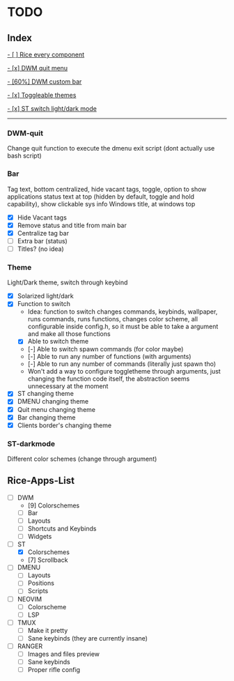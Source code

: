 # TODO

## Index

[ - [ ] Rice every component](#Rice-Apps-List)

[ - [x] DWM quit menu](#DWM-quit)

[ - [60%] DWM custom bar](#Bar)

[ - [x] Toggleable themes](#Theme)

[ - [x] ST switch light/dark mode](#ST-darkmode)

---

### DWM-quit  

 Change quit function to execute the dmenu exit script (dont actually use bash script)

### Bar

 Tag text, bottom centralized, hide vacant tags, toggle, option to show applications
 status text at top (hidden by default, toggle and hold capability), show clickable sys info
 Windows title, at windows top

 - [x] Hide Vacant tags
 - [x] Remove status and title from main bar
 - [x] Centralize tag bar
 - [ ] Extra bar (status)
 - [ ] Titles? (no idea)
 
### Theme  

 Light/Dark theme, switch through keybind
 
 - [x] Solarized light/dark
 - [x] Function to switch
   * Idea: function to switch changes commands, keybinds, wallpaper, runs commands, runs functions, changes color scheme, all configurable inside config.h, so it must be able to take a argument and make all those functions
   - [x] Able to switch theme
   - [-] Able to switch spawn commands (for color maybe)
   - [-] Able to run any number of functions (with arguments)
   - [-] Able to run any number of commands (literally just spawn tho)
   * Won't add a way to configure toggletheme through arguments, just changing the function code itself, the abstraction seems unnecessary at the moment  
 - [x] ST changing theme
 - [x] DMENU changing theme
 - [x] Quit menu changing theme
 - [x] Bar changing theme
 - [x] Clients border's changing theme

### ST-darkmode  

 Different color schemes (change through argument)

## Rice-Apps-List

 - [ ] DWM
   - [9] Colorschemes
   - [ ] Bar
   - [ ] Layouts
   - [ ] Shortcuts and Keybinds
   - [ ] Widgets
 - [ ] ST
   - [x] Colorschemes
   - [7] Scrollback
 - [ ] DMENU
   - [ ] Layouts
   - [ ] Positions
   - [ ] Scripts
 - [ ] NEOVIM
   - [ ] Colorscheme
   - [ ] LSP
 - [ ] TMUX
   - [ ] Make it pretty
   - [ ] Sane keybinds (they are currently insane)
 - [ ] RANGER
   - [ ] Images and files preview
   - [ ] Sane keybinds
   - [ ] Proper rifle config
